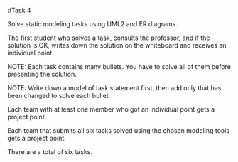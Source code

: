 #Task 4  

Solve static modeling tasks using UML2 and ER diagrams.

The first student who solves a task, consults the professor, and if the solution is OK, writes down the solution on the whiteboard and receives an individual point.

NOTE: Each task contains many bullets. You have to solve all of them before presenting the solution.

NOTE: Write down a model of task statement first, then add only that has been changed to solve each bullet.

Each team with at least one member who got an individual point gets a project point.

Each team that submits all six tasks solved using the chosen modeling tools gets a project point.

There are a total of six tasks.
